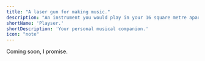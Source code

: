 ```yaml
---
title: "A laser gun for making music."
description: "An instrument you would play in your 16 square metre apartment in the year 2123. And it's anything you could have ever dreamed of."
shortName: 'Playser.'
shortDescription: 'Your personal musical companion.'
icon: "note"
---
```


Coming soon, I promise.
